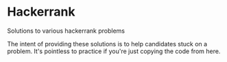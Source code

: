 # Hackerrank
Solutions to various hackerrank problems

The intent of providing these solutions is to help candidates stuck on a problem. It's pointless to practice if you're just copying the code from here.
